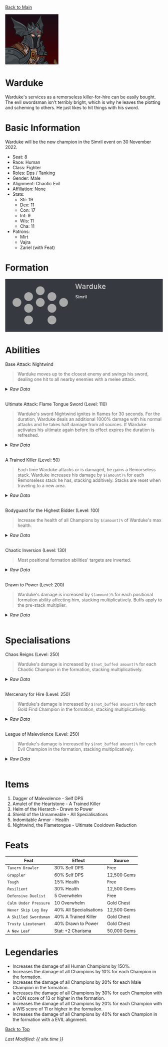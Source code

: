 [Back to Main](index.md)


![Profile Picture](images/portrait_warduke.png)

# Warduke

Warduke's services as a remorseless killer-for-hire can be easily bought. The evil swordsman isn't terribly bright, which is why he leaves the plotting and scheming to others. He just likes to hit things with his sword.

# Basic Information

Warduke will be the new champion in the Simril event on 30 November 2022.

* Seat: 8
* Race: Human
* Class: Fighter
* Roles: Dps / Tanking
* Gender: Male
* Alignment: Chaotic Evil
* Affiliation: None
* Stats:
  * Str: 19
  * Dex: 11
  * Con: 17
  * Int: 9
  * Wis: 11
  * Cha: 11
* Patrons:
  * Mirt
  * Vajra
  * Zariel (with Feat)

# Formation

![Formation Layout](images/formation_warduke.png)

# Abilities

Base Attack: Nightwind
> Warduke moves up to the closest enemy and swings his sword, dealing one hit to all nearby enemies with a melee attack.
<details><summary><em>Raw Data</em></summary>
<p>
<pre>
{
    "description": "Warduke moves up to the closest enemy and swings his sword, dealing one hit to all nearby enemies with a melee attack.",
    "long_description": "",
    "damage_modifier": 1,
    "damage_types": ["melee"],
    "graphic_id": 0,
    "target": "front",
    "aoe_radius": 150,
    "tags": [
        "melee",
        "aoe"
    ],
    "num_targets": 1,
    "animations": [{
        "damage_frame": 2,
        "jump_sound": 30,
        "sound_frames": {"2": 194},
        "target_offset_x": -34,
        "type": "melee_attack"
    }],
    "name": "Nightwind",
    "cooldown": 5,
    "id": 574
}
</pre>
</p>
</details>
<br />

Ultimate Attack: Flame Tongue Sword (Level: 110)
> Warduke's sword Nightwind ignites in flames for 30 seconds. For the duration, Warduke deals an additional 1000% damage with his normal attacks and he takes half damage from all sources. If Warduke activates his ultimate again before its effect expires the duration is refreshed.
<details><summary><em>Raw Data</em></summary>
<p>
<pre>
{
    "description": "Warduke's sword ignites in flames for 30 seconds. Warduke deals additional damage and takes half damage.",
    "long_description": "Warduke's sword Nightwind ignites in flames for 30 seconds. For the duration, Warduke deals an additional 1000% damage with his normal attacks and he takes half damage from all sources. If Warduke activates his ultimate again before its effect expires the duration is refreshed.",
    "damage_modifier": 1,
    "damage_types": ["magic"],
    "graphic_id": 16906,
    "target": "none",
    "aoe_radius": 0,
    "tags": ["ultimate"],
    "num_targets": 0,
    "animations": [{
        "duration": 30,
        "ultimate": "warduke",
        "animation_sequence_name": "ultimate",
        "type": "ultimate_attack",
        "no_damage_display": true
    }],
    "name": "Flame Tongue Sword",
    "cooldown": 120,
    "id": 575
}
</pre>
</p>
</details>
<br />

A Trained Killer (Level: 50)
> Each time Warduke attacks or is damaged, he gains a Remorseless stack. Warduke increases his damage by `$(amount)%` for each Remorseless stack he has, stacking additively. Stacks are reset when traveling to a new area.
<details><summary><em>Raw Data</em></summary>
<p>
<pre>
{
    "static_dps_mult": null,
    "required_level": 50,
    "effect": "effect_def,1269",
    "tip_text": "Every time warduke attacks or is damaged, he deals more damage on his next attack. This bonus resets when changing areas.",
    "name": "A Trained Killer",
    "id": 9615,
    "hero_id": 116,
    "upgrade_type": "unlock_ability",
    "default_enabled": 1,
    "required_upgrade_id": 0
}
{
    "effect_keys": [{
        "stack_title": "Remorseless Stacks",
        "stacks_multiply": false,
        "show_bonus": true,
        "effect_string": "hero_dps_multiplier_mult,100",
        "more_triggers": [
            {
                "action": {"type": "add_stack"},
                "trigger": "hero_attacked",
                "target": "self_slot"
            },
            {
                "action": {"type": "reset"},
                "trigger": "area_changed"
            }
        ],
        "stacks_on_trigger": "owner_attack"
    }],
    "requirements": "",
    "description": {"desc": "Each time $(source_hero) attacks or is damaged, he gains a Remorseless stack. $(source_hero) increases his damage by $(amount)% for each Remorseless stack he has, stacking additively. Stacks are reset when traveling to a new area."},
    "id": 1269,
    "flavour_text": "",
    "graphic_id": 16900,
    "properties": {
        "is_formation_ability": true,
        "owner_use_outgoing_description": true
    }
}
</pre>
</p>
</details>
<br />

Bodyguard for the Highest Bidder (Level: 100)
> Increase the health of all Champions by `$(amount)%` of Warduke's max health.
<details><summary><em>Raw Data</em></summary>
<p>
<pre>
{
    "static_dps_mult": null,
    "required_level": 100,
    "effect": "effect_def,1270",
    "name": "Bodyguard for the Highest Bidder",
    "id": 9616,
    "hero_id": 116,
    "upgrade_type": "unlock_ability",
    "default_enabled": 1,
    "required_upgrade_id": 0
}
{
    "effect_keys": [{
        "off_when_benched": true,
        "effect_string": "increase_health_by_source_percent,25",
        "targets": ["other"]
    }],
    "requirements": "",
    "description": {"desc": "Increase the health of all Champions by $(amount)% of $(source_hero)'s max health."},
    "id": 1270,
    "flavour_text": "",
    "graphic_id": 16901,
    "properties": {
        "is_formation_ability": true,
        "owner_use_outgoing_description": true
    }
}
</pre>
</p>
</details>
<br />

Chaotic Inversion (Level: 130)
> Most positional formation abilities' targets are inverted.
<details><summary><em>Raw Data</em></summary>
<p>
<pre>
{
    "static_dps_mult": null,
    "required_level": 130,
    "effect": "effect_def,1271",
    "tip_text": "Warduke inverts the targets of many postional formation abilities, opepning up completely new formations.",
    "name": "Chaotic Inversion",
    "id": 9617,
    "hero_id": 116,
    "upgrade_type": "unlock_ability",
    "default_enabled": 1,
    "required_upgrade_id": 0
}
{
    "effect_keys": [{
        "off_when_benched": true,
        "effect_string": "invert_formation_ability_targets"
    }],
    "requirements": "",
    "description": {"desc": "Most positional formation abilities' targets are inverted."},
    "id": 1271,
    "flavour_text": "",
    "graphic_id": 16902,
    "properties": {
        "is_formation_ability": true,
        "owner_use_outgoing_description": true
    }
}
</pre>
</p>
</details>
<br />

Drawn to Power (Level: 200)
> Warduke's damage is increased by `$(amount)%` for each positional formation ability affecting him, stacking multiplicatively. Buffs apply to the pre-stack multiplier.
<details><summary><em>Raw Data</em></summary>
<p>
<pre>
{
    "static_dps_mult": null,
    "required_level": 200,
    "effect": "effect_def,1272",
    "name": "Drawn to Power",
    "id": 9618,
    "hero_id": 116,
    "upgrade_type": "unlock_ability",
    "default_enabled": 1,
    "required_upgrade_id": 0
}
{
    "effect_keys": [
        {
            "overlay": {
                "manual_graphic": "warduke_drawn_to_power",
                "y": -75
            },
            "effect_string": "warduke_drawn_to_power,100"
        },
        {
            "amount_expr": "upgrade_amount(9618,0)",
            "stack_title": "Positional Formation Abilities",
            "manual_stacking": true,
            "stacks_multiply": true,
            "show_bonus": true,
            "effect_string": "hero_dps_multiplier_mult,0"
        }
    ],
    "requirements": "",
    "description": {"desc": "$(source_hero)'s damage is increased by $(amount)% for each positional formation ability affecting him, stacking multiplicatively. Buffs apply to the pre-stack multiplier."},
    "id": 1272,
    "flavour_text": "",
    "graphic_id": 16903,
    "properties": {
        "indexed_effect_properties": true,
        "is_formation_ability": true,
        "default_bonus_index": 0,
        "owner_use_outgoing_description": true,
        "per_effect_index_bonuses": true
    }
}
</pre>
</p>
</details>
<br />

# Specialisations

Chaos Reigns (Level: 250)
> Warduke's damage is increased by `$(not_buffed amount)%` for each Chaotic Champion in the formation, stacking multiplicatively.
<details><summary><em>Raw Data</em></summary>
<p>
<pre>
{
    "static_dps_mult": null,
    "specialization_name": "Chaos Reigns",
    "required_level": 250,
    "effect": "effect_def,1273",
    "name": "Chaos Reigns",
    "specialization_graphic_id": 17036,
    "id": 9619,
    "hero_id": 116,
    "upgrade_type": "unlock_ability",
    "default_enabled": 1,
    "required_upgrade_id": 0,
    "specialization_description": "Warduke focuses on Chaos, increasing his damage."
}
{
    "effect_keys": [{
        "stack_title": "Chaotic Champions",
        "stacks_multiply": true,
        "effect_string": "hero_dps_mult_per_tagged_crusader_mult,100,chaotic"
    }],
    "requirements": "",
    "description": {"desc": "$(source_hero)'s damage is increased by $(not_buffed amount)% for each Chaotic Champion in the formation, stacking multiplicatively."},
    "id": 1273,
    "flavour_text": "",
    "graphic_id": 0,
    "properties": {
        "is_formation_ability": true,
        "owner_use_outgoing_description": true,
        "type": "upgrade",
        "formation_circle_icon": false
    }
}
</pre>
</p>
</details>
<br />

Mercenary for Hire (Level: 250)
> Warduke's damage is increased by `$(not_buffed amount)%` for each Gold Find Champion in the formation, stacking multiplicatively.
<details><summary><em>Raw Data</em></summary>
<p>
<pre>
{
    "static_dps_mult": null,
    "specialization_name": "Mercenary for Hire",
    "required_level": 250,
    "effect": "effect_def,1274",
    "name": "Mercenary for Hire",
    "specialization_graphic_id": 16905,
    "id": 9620,
    "hero_id": 116,
    "upgrade_type": "unlock_ability",
    "default_enabled": 1,
    "required_upgrade_id": 0,
    "specialization_description": "Warduke focuses on gold, increasing his damage."
}
{
    "effect_keys": [{
        "stack_title": "Gold Find Champions",
        "stacks_multiply": true,
        "effect_string": "hero_dps_mult_per_tagged_crusader_mult,300,gold"
    }],
    "requirements": "",
    "description": {"desc": "$(source_hero)'s damage is increased by $(not_buffed amount)% for each Gold Find Champion in the formation, stacking multiplicatively."},
    "id": 1274,
    "flavour_text": "",
    "graphic_id": 0,
    "properties": {
        "is_formation_ability": true,
        "owner_use_outgoing_description": true,
        "type": "upgrade",
        "formation_circle_icon": false
    }
}
</pre>
</p>
</details>
<br />

League of Malevolence (Level: 250)
> Warduke's damage is increased by `$(not_buffed amount)%` for each Evil Champion in the formation, stacking multiplicatively.
<details><summary><em>Raw Data</em></summary>
<p>
<pre>
{
    "static_dps_mult": null,
    "specialization_name": "League of Malevolence",
    "required_level": 250,
    "effect": "effect_def,1275",
    "name": "League of Malevolence",
    "specialization_graphic_id": 16904,
    "id": 9621,
    "hero_id": 116,
    "upgrade_type": "unlock_ability",
    "default_enabled": 1,
    "required_upgrade_id": 0,
    "specialization_description": "Warduke focuses on evil, increasing his damage."
}
{
    "effect_keys": [{
        "stack_title": "Evil Champions",
        "stacks_multiply": true,
        "effect_string": "hero_dps_mult_per_tagged_crusader_mult,500,evil"
    }],
    "requirements": "",
    "description": {"desc": "$(source_hero)'s damage is increased by $(not_buffed amount)% for each Evil Champion in the formation, stacking multiplicatively."},
    "id": 1275,
    "flavour_text": "",
    "graphic_id": 0,
    "properties": {
        "is_formation_ability": true,
        "owner_use_outgoing_description": true,
        "type": "upgrade",
        "formation_circle_icon": false
    }
}
</pre>
</p>
</details>
<br />

# Items

1. Dagger of Malevolence - Self DPS
2. Amulet of the Heartstone - A Trained Killer
3. Helm of the Hierarch - Drawn to Power
4. Shield of the Unnameable - All Specialisations
5. Indomitable Armor - Health
6. Nightwind, the Flametongue - Ultimate Cooldown Reduction

# Feats

| Feat | Effect | Source |
|---|---|---|
| `Tavern Brawler` | 30% Self DPS | Free |
| `Grappler` | 60% Self DPS | 12,500 Gems |
| `Tough` | 15% Health | Free |
| `Resilient` | 30% Health | 12,500 Gems |
| `Defensive Duelist` | 5 Overwhelm | Free |
| `Calm Under Pressure` | 10 Overwhelm | Gold Chest |
| `Never Skip Leg Day` | 40% All Specialisations | 12,500 Gems |
| `A Skilled Swordsman` | 40% A Trained Killer | Gold Chest |
| `Trusty Lieutenant` | 40% Drawn to Power | Gold Chest |
| `A New Leaf` | Stat: +2 Charisma | 50,000 Gems |

# Legendaries

* Increases the damage of all Human Champions by 150%.
* Increases the damage of all Champions by 10% for each Champion in the formation.
* Increases the damage of all Champions by 20% for each Male Champion in the formation.
* Increases the damage of all Champions by 30% for each Champion with a CON score of 13 or higher in the formation.
* Increases the damage of all Champions by 20% for each Champion with a WIS score of 11 or higher in the formation.
* Increases the damage of all Champions by 40% for each Champion in the formation with a EVIL alignment.

[Back to Top](#top)

*Last Modified: {{ site.time }}*